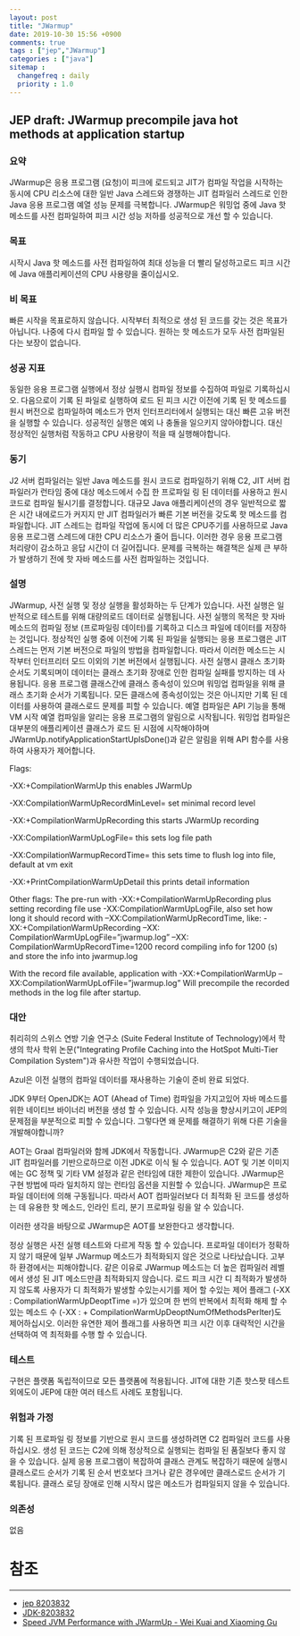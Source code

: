 ```yaml
---
layout: post
title: "JWarmup"
date: 2019-10-30 15:56 +0900
comments: true
tags : ["jep","JWarmup"]
categories : ["java"]
sitemap :
  changefreq : daily
  priority : 1.0
---
```


## JEP draft: JWarmup precompile java hot methods at application startup

### 요약

JWarmup은 응용 프로그램 (요청)이 피크에 로드되고 JIT가 컴파일 작업을 시작하는 동시에 CPU 리소스에 대한 일반 Java 스레드와 경쟁하는 JIT 컴파일러 스레드로 인한 Java 응용 프로그램 예열 성능 문제를 극복합니다. 
JWarmup은 워밍업 중에 Java 핫 메소드를 사전 컴파일하여 피크 시간 성능 저하를 성공적으로 개선 할 수 있습니다.

### 목표

시작시 Java 핫 메소드를 사전 컴파일하여 최대 성능을 더 빨리 달성하고로드 피크 시간에 Java 애플리케이션의 CPU 사용량을 줄이십시오.

### 비 목표 

빠른 시작을 목표로하지 않습니다. 
시작부터 최적으로 생성 된 코드를 갖는 것은 목표가 아닙니다. 
나중에 다시 컴파일 할 수 있습니다. 
원하는 핫 메소드가 모두 사전 컴파일된다는 보장이 없습니다.

### 성공 지표

동일한 응용 프로그램 실행에서 정상 실행시 컴파일 정보를 수집하여 파일로 기록하십시오. 
다음으로이 기록 된 파일로 실행하여 로드 된 피크 시간 이전에 기록 된 핫 메소드를 원시 버전으로 컴파일하여 메소드가 먼저 인터프리터에서 실행되는 대신 빠른 고유 버전을 실행할 수 있습니다. 
성공적인 실행은 예외 나 충돌을 일으키지 않아야합니다. 대신 정상적인 실행처럼 작동하고 CPU 사용량이 적을 때 실행해야합니다.

### 동기

J2 서버 컴파일러는 일반 Java 메소드를 원시 코드로 컴파일하기 위해 C2, JIT 서버 컴파일러가 런타임 중에 대상 메소드에서 수집 한 프로파일 링 된 데이터를 사용하고 원시 코드로 컴파일 될시기를 결정합니다. 
대규모 Java 애플리케이션의 경우 일반적으로 짧은 시간 내에로드가 커지지 만 JIT 컴파일러가 빠른 기본 버전을 갖도록 핫 메소드를 컴파일합니다. 
JIT 스레드는 컴파일 작업에 동시에 더 많은 CPU주기를 사용하므로 Java 응용 프로그램 스레드에 대한 CPU 리소스가 줄어 듭니다. 
이러한 경우 응용 프로그램 처리량이 감소하고 응답 시간이 더 길어집니다. 
문제를 극복하는 해결책은 실제 큰 부하가 발생하기 전에 핫 자바 메소드를 사전 컴파일하는 것입니다.

### 설명 

JWarmup, 사전 실행 및 정상 실행을 활성화하는 두 단계가 있습니다.
사전 실행은 일반적으로 테스트를 위해 대량의로드 데이터로 실행됩니다.
사전 실행의 목적은 핫 자바 메소드의 컴파일 정보 (프로파일링 데이터)를 기록하고 디스크 파일에 데이터를 저장하는 것입니다.
정상적인 실행 중에 이전에 기록 된 파일을 실행되는 응용 프로그램은 JIT 스레드는 먼저 기본 버전으로 파일의 방법을 컴파일합니다.
따라서 이러한 메소드는 시작부터 인터프리터 모드 이외의 기본 버전에서 실행됩니다.
사전 실행시 클래스 초기화 순서도 기록되며이 데이터는 클래스 초기화 장애로 인한 컴파일 실패를 방지하는 데 사용됩니다.
응용 프로그램 클래스간에 클래스 종속성이 있으며 워밍업 컴파일을 위해 클래스 초기화 순서가 기록됩니다.
모든 클래스에 종속성이있는 것은 아니지만 기록 된 데이터를 사용하여 클래스로드 문제를 피할 수 있습니다.
예열 컴파일은 API 기능을 통해 VM 시작 예열 컴파일을 알리는 응용 프로그램의 알림으로 시작됩니다.
워밍업 컴파일은 대부분의 애플리케이션 클래스가 로드 된 시점에 시작해야하며 JWarmUp.notifyApplicationStartUpIsDone()과 같은 알림을 위해 API 함수를 사용하여 사용자가 제어합니다.


Flags:

-XX:+CompilationWarmUp this enables JWarmUp

-XX:CompilationWarmUpRecordMinLevel= set minimal record level

-XX:+CompilationWarmUpRecording this starts JWarmUp recording

-XX:CompilationWarmUpLogFile= this sets log file path

-XX:CompilationWarmupRecordTime= this sets time to flush log into file, default at vm exit

-XX:+PrintCompilationWarmUpDetail this prints detail information

Other flags: The pre-run with -XX:+CompilationWarmUpRecording plus setting recording file use -XX:CompilationWarmUpLogFile, also set how long it should record with –XX:CompilationWarmUpRecordTime, like: -XX:+CompilationWarmUpRecording –XX: CompilationWarmUpLogFile=”jwarmup.log” –XX: CompilationWarmUpRecordTime=1200 record compiling info for 1200 (s) and store the info into jwarmup.log

With the record file available, application with -XX:+CompilationWarmUp –XX:CompilationWarmUpLofFile=”jwarmup.log” Will precompile the recorded methods in the log file after startup.

### 대안

취리히의 스위스 연방 기술 연구소 (Suite Federal Institute of Technology)에서 학생의 학사 학위 논문("Integrating Profile Caching into the HotSpot Multi-Tier Compilation System")과 유사한 작업이 수행되었습니다.

Azul은 이전 실행의 컴파일 데이터를 재사용하는 기술이 준비 완료 되었다.

JDK 9부터 OpenJDK는 AOT (Ahead of Time) 컴파일을 가지고있어 자바 메소드를위한 네이티브 바이너리 버전을 생성 할 수 있습니다. 
시작 성능을 향상시키고이 JEP의 문제점을 부분적으로 피할 수 있습니다. 
그렇다면 왜 문제를 해결하기 위해 다른 기술을 개발해야합니까?

AOT는 Graal 컴파일러와 함께 JDK에서 작동합니다. 
JWarmup은 C2와 같은 기존 JIT 컴파일러를 기반으로하므로 이전 JDK로 이식 될 수 있습니다. 
AOT 및 기본 이미지에는 GC 정책 및 기타 VM 설정과 같은 런타임에 대한 제한이 있습니다. 
JWarmup은 구현 방법에 따라 일치하지 않는 런타임 옵션을 지원할 수 있습니다. 
JWarmup은 프로파일 데이터에 의해 구동됩니다. 따라서 AOT 컴파일러보다 더 최적화 된 코드를 생성하는 데 유용한 핫 메소드, 인라인 트리, 분기 프로파일 링을 알 수 있습니다.

이러한 생각을 바탕으로 JWarmup은 AOT를 보완한다고 생각합니다.

정상 실행은 사전 실행 테스트와 다르게 작동 할 수 있습니다. 
프로파일 데이터가 정확하지 않기 때문에 일부 JWarmup 메소드가 최적화되지 않은 것으로 나타났습니다. 
고부하 환경에서는 피해야합니다. 
같은 이유로 JWarmup 메소드는 더 높은 컴파일러 레벨에서 생성 된 JIT 메소드만큼 최적화되지 않습니다. 
로드 피크 시간 디 최적화가 발생하지 않도록 사용자가 디 최적화가 발생할 수있는시기를 제어 할 수있는 제어 플래그 (-XX : CompilationWarmUpDeoptTime =)가 있으며 한 번의 반복에서 최적화 해제 할 수있는 메소드 수 (-XX : + CompilationWarmUpDeoptNumOfMethodsPerIter)도 제어하십시오. 
이러한 유연한 제어 플래그를 사용하면 피크 시간 이후 대략적인 시간을 선택하여 역 최적화를 수행 할 수 있습니다.

### 테스트

구현은 플랫폼 독립적이므로 모든 플랫폼에 적용됩니다. 
JIT에 대한 기존 핫스팟 테스트 외에도이 JEP에 대한 여러 테스트 사례도 포함됩니다.

### 위험과 가정

기록 된 프로파일 링 정보를 기반으로 원시 코드를 생성하려면 C2 컴파일러 코드를 사용하십시오. 
생성 된 코드는 C2에 의해 정상적으로 실행되는 컴파일 된 품질보다 좋지 않을 수 있습니다. 
실제 응용 프로그램이 복잡하여 클래스 관계도 복잡하기 때문에 실행시 클래스로드 순서가 기록 된 순서 번호보다 크거나 같은 경우에만 클래스로드 순서가 기록됩니다. 
클래스 로딩 장애로 인해 시작시 많은 메소드가 컴파일되지 않을 수 있습니다.

### 의존성

없음

# 참조
-----
* [jep 8203832](https://openjdk.java.net/jeps/8203832)
* [JDK-8203832](https://bugs.openjdk.java.net/browse/JDK-8203832)
* [Speed JVM Performance with JWarmUp - Wei Kuai and Xiaoming Gu](https://www.youtube.com/watch?v=OuwAcNP5w40)


